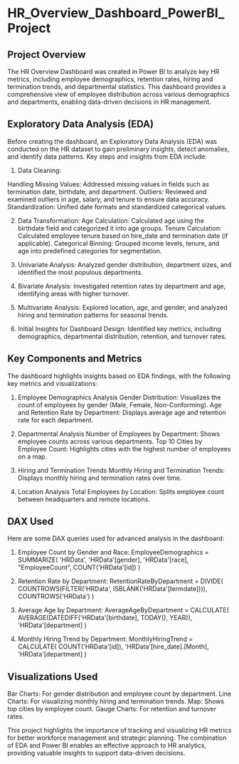 # HR_Overview_Dashboard_PowerBI_Project

## Project Overview
The HR Overview Dashboard was created in Power BI to analyze key HR metrics, including employee demographics, retention rates, hiring and termination trends, and departmental statistics. This dashboard provides a comprehensive view of employee distribution across various demographics and departments, enabling data-driven decisions in HR management.

## Exploratory Data Analysis (EDA)
Before creating the dashboard, an Exploratory Data Analysis (EDA) was conducted on the HR dataset to gain preliminary insights, detect anomalies, and identify data patterns. Key steps and insights from EDA include:

1. Data Cleaning:

Handling Missing Values: Addressed missing values in fields such as termination date, birthdate, and department.
Outliers: Reviewed and examined outliers in age, salary, and tenure to ensure data accuracy.
Standardization: Unified date formats and standardized categorical values.

2. Data Transformation:
Age Calculation: Calculated age using the birthdate field and categorized it into age groups.
Tenure Calculation: Calculated employee tenure based on hire_date and termination date (if applicable).
Categorical Binning: Grouped income levels, tenure, and age into predefined categories for segmentation.

3. Univariate Analysis:
Analyzed gender distribution, department sizes, and identified the most populous departments.

4. Bivariate Analysis:
Investigated retention rates by department and age, identifying areas with higher turnover.

5. Multivariate Analysis:
Explored location, age, and gender, and analyzed hiring and termination patterns for seasonal trends.

6. Initial Insights for Dashboard Design:
Identified key metrics, including demographics, departmental distribution, retention, and turnover rates.

## Key Components and Metrics
The dashboard highlights insights based on EDA findings, with the following key metrics and visualizations:

1. Employee Demographics Analysis
Gender Distribution: Visualizes the count of employees by gender (Male, Female, Non-Conforming).
Age and Retention Rate by Department: Displays average age and retention rate for each department.

2. Departmental Analysis
Number of Employees by Department: Shows employee counts across various departments.
Top 10 Cities by Employee Count: Highlights cities with the highest number of employees on a map.

3. Hiring and Termination Trends
Monthly Hiring and Termination Trends: Displays monthly hiring and termination rates over time.

5. Location Analysis
Total Employees by Location: Splits employee count between headquarters and remote locations.

## DAX Used
Here are some DAX queries used for advanced analysis in the dashboard:

1. Employee Count by Gender and Race:
EmployeeDemographics = 
SUMMARIZE(
    'HRData',
    'HRData'[gender],
    'HRData'[race],
    "EmployeeCount", COUNT('HRData'[id])
)

2. Retention Rate by Department:
RetentionRateByDepartment = 
DIVIDE(
    COUNTROWS(FILTER('HRData', ISBLANK('HRData'[termdate]))),
    COUNTROWS('HRData')
)

3. Average Age by Department:
AverageAgeByDepartment = 
CALCULATE(
    AVERAGE(DATEDIFF('HRData'[birthdate], TODAY(), YEAR)),
    'HRData'[department]
)

4. Monthly Hiring Trend by Department:
MonthlyHiringTrend = 
CALCULATE(
    COUNT('HRData'[id]),
    'HRData'[hire_date].[Month],
    'HRData'[department]
)

## Visualizations Used
Bar Charts: For gender distribution and employee count by department.
Line Charts: For visualizing monthly hiring and termination trends.
Map: Shows top cities by employee count.
Gauge Charts: For retention and turnover rates.

This project highlights the importance of tracking and visualizing HR metrics for better workforce management and strategic planning. The combination of EDA and Power BI enables an effective approach to HR analytics, providing valuable insights to support data-driven decisions.

